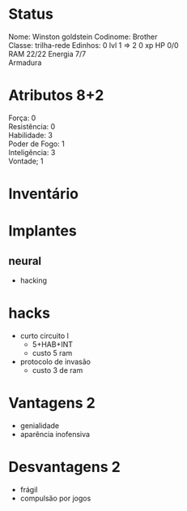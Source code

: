 # Status
Nome: Winston goldstein
Codinome: Brother  
Classe: trilha-rede
Edinhos: 0
lvl 1 => 2
0 xp
HP 0/0   
RAM 22/22
Energia 7/7   
Armadura    

# Atributos 8+2
Força: 0   
Resistência: 0  
Habilidade: 3  
Poder de Fogo: 1   
Inteligência: 3  
Vontade; 1   

# Inventário


# Implantes 
## neural
- hacking

# hacks
- curto circuito I
	- 5+HAB+INT
	- custo 5 ram
- protocolo de invasão
	- custo 3 de ram

# Vantagens 2 
- genialidade
- aparência inofensiva

# Desvantagens 2
- frágil
- compulsão por jogos

